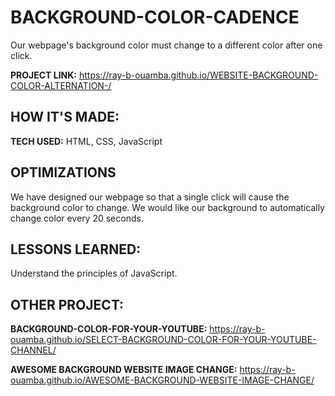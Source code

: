 # BACKGROUND-COLOR-CADENCE

Our webpage's background color must change to a different color after one click. 

**PROJECT LINK:**  https://ray-b-ouamba.github.io/WEBSITE-BACKGROUND-COLOR-ALTERNATION-/

## HOW IT'S MADE:

**TECH USED:** HTML, CSS, JavaScript

## OPTIMIZATIONS
We have designed our webpage so that a single click will cause the background color to change.  We would like our background to automatically change color every 20 seconds.

## LESSONS LEARNED:
Understand the principles of JavaScript.

## OTHER PROJECT:
**BACKGROUND-COLOR-FOR-YOUR-YOUTUBE:** 
https://ray-b-ouamba.github.io/SELECT-BACKGROUND-COLOR-FOR-YOUR-YOUTUBE-CHANNEL/

**AWESOME BACKGROUND WEBSITE IMAGE CHANGE:** 
https://ray-b-ouamba.github.io/AWESOME-BACKGROUND-WEBSITE-IMAGE-CHANGE/
